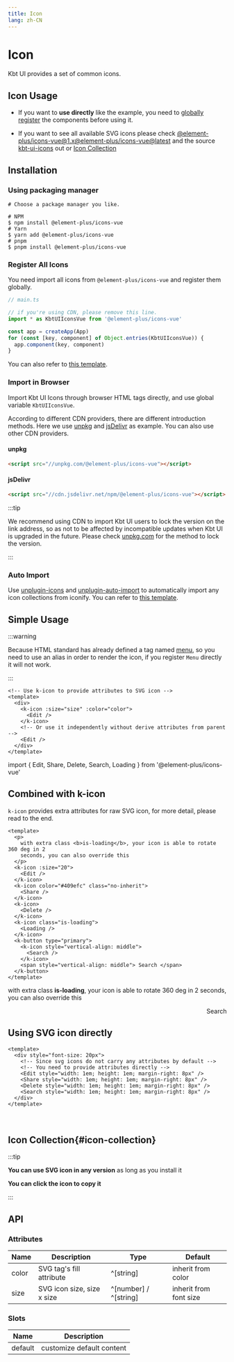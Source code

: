```yaml
---
title: Icon
lang: zh-CN
---
```


# Icon

Kbt UI provides a set of common icons.

## Icon Usage

- If you want to **use directly** like the example, you need to [globally register](https://v3.vuejs.org/guide/component-registration.html#global-registration) the components before using it.

- If you want to see all available SVG icons please check [@element-plus/icons-vue@1.x](https://unpkg.com/browse/@element-plus/icons-vue@1/dist/es/)[@element-plus/icons-vue@latest](https://unpkg.com/browse/@element-plus/icons-vue@latest/dist/types/components/) and the source [kbt-ui-icons](https://github.com/kbt-ui/kbt-ui-icons) out or [Icon Collection](#icon-collection)

## Installation

### Using packaging manager

```shell
# Choose a package manager you like.

# NPM
$ npm install @element-plus/icons-vue
# Yarn
$ yarn add @element-plus/icons-vue
# pnpm
$ pnpm install @element-plus/icons-vue
```

### Register All Icons

You need import all icons from `@element-plus/icons-vue` and register them globally.

```ts
// main.ts

// if you're using CDN, please remove this line.
import * as KbtUIIconsVue from '@element-plus/icons-vue'

const app = createApp(App)
for (const [key, component] of Object.entries(KbtUIIconsVue)) {
  app.component(key, component)
}
```

You can also refer to [this template](https://codepen.io/sxzz/pen/xxpvdrg).

### Import in Browser

Import Kbt UI Icons through browser HTML tags directly, and use global variable `KbtUIIconsVue`.

According to different CDN providers, there are different introduction methods.
Here we use [unpkg](https://unpkg.com) and [jsDelivr](https://jsdelivr.com) as example.
You can also use other CDN providers.

#### unpkg

```html
<script src="//unpkg.com/@element-plus/icons-vue"></script>
```

#### jsDelivr

```html
<script src="//cdn.jsdelivr.net/npm/@element-plus/icons-vue"></script>
```

:::tip

We recommend using CDN to import Kbt UI users to lock the version
on the link address, so as not to be affected by incompatible updates when Kbt UI
is upgraded in the future. Please check [unpkg.com](https://unpkg.com) for
the method to lock the version.

:::

### Auto Import

Use [unplugin-icons](https://github.com/antfu/unplugin-icons) and [unplugin-auto-import](https://github.com/antfu/unplugin-auto-import)
to automatically import any icon collections from iconify.
You can refer to [this template](https://github.com/sxzz/kbt-ui-best-practices/blob/db2dfc983ccda5570033a0ac608a1bd9d9a7f658/vite.config.ts#L21-L58).

## Simple Usage

:::warning

Because HTML standard has already defined a tag named [menu](https://developer.mozilla.org/zh-CN/docs/Web/HTML/Element/menu),
so you need to use an alias in order to render the icon, if you register `Menu` directly it will not work.

:::

```vue
<!-- Use k-icon to provide attributes to SVG icon -->
<template>
  <div>
    <k-icon :size="size" :color="color">
      <Edit />
    </k-icon>
    <!-- Or use it independently without derive attributes from parent -->
    <Edit />
  </div>
</template>
```

<vp-script setup>
import { Edit, Share, Delete, Search, Loading } from '@element-plus/icons-vue'
</vp-script>

<KRow>
  <div>
    <KIcon :size="30">
      <Edit />
    </KIcon>
    <Edit />
  </div>
</KRow>

## Combined with k-icon

`k-icon` provides extra attributes for raw SVG icon, for more detail, please read to the end.

```vue
<template>
  <p>
    with extra class <b>is-loading</b>, your icon is able to rotate 360 deg in 2
    seconds, you can also override this
  </p>
  <k-icon :size="20">
    <Edit />
  </k-icon>
  <k-icon color="#409efc" class="no-inherit">
    <Share />
  </k-icon>
  <k-icon>
    <Delete />
  </k-icon>
  <k-icon class="is-loading">
    <Loading />
  </k-icon>
  <k-button type="primary">
    <k-icon style="vertical-align: middle">
      <Search />
    </k-icon>
    <span style="vertical-align: middle"> Search </span>
  </k-button>
</template>
```

<KRow>
  <p>
    with extra class <b>is-loading</b>, your icon is able to rotate 360 deg in 2
    seconds, you can also override this
  </p>
  <div style="display: flex; align-items: center; justify-content: space-between; width: 100%;">
    <KIcon :size="20">
      <Edit />
    </KIcon>
    <KIcon color="#409efc" class="no-inherit">
      <Share />
    </KIcon>
    <KIcon>
      <Delete />
    </KIcon>
    <KIcon class="is-loading">
      <Loading />
    </KIcon>
    <KButton type="primary">
      <KIcon style="vertical-align: middle; color: #fff;">
        <Search />
      </KIcon>
      <span style="vertical-align: middle;"> Search </span>
    </KButton>
  </div>
</KRow>

## Using SVG icon directly

```vue
<template>
  <div style="font-size: 20px">
    <!-- Since svg icons do not carry any attributes by default -->
    <!-- You need to provide attributes directly -->
    <Edit style="width: 1em; height: 1em; margin-right: 8px" />
    <Share style="width: 1em; height: 1em; margin-right: 8px" />
    <Delete style="width: 1em; height: 1em; margin-right: 8px" />
    <Search style="width: 1em; height: 1em; margin-right: 8px" />
  </div>
</template>
```

<KRow>
  <div style="font-size: 20px;">
    <!-- Since svg icons do not carry any attributes by default -->
    <!-- You need to provide attributes directly -->
    <Edit style="width: 1em; height: 1em; margin-right: 8px;" />
    <Share style="width: 1em; height: 1em; margin-right: 8px;" />
    <Delete style="width: 1em; height: 1em; margin-right: 8px;" />
    <Search style="width: 1em; height: 1em; margin-right: 8px;" />
  </div>
</KRow>

## Icon Collection{#icon-collection}

:::tip

**You can use SVG icon in any version** as long as you install it

**You can click the icon to copy it**

:::

<IconList />

## API

### Attributes

| Name  | Description                | Type                  | Default                |
| ----- | -------------------------- | --------------------- | ---------------------- |
| color | SVG tag's fill attribute   | ^[string]             | inherit from color     |
| size  | SVG icon size, size x size | ^[number] / ^[string] | inherit from font size |

### Slots

| Name    | Description               |
| ------- | ------------------------- |
| default | customize default content |
